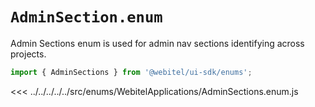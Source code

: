# `AdminSection.enum`

Admin Sections enum is used for admin nav sections identifying across projects.

```js
import { AdminSections } from '@webitel/ui-sdk/enums';
```

<<< ../../../../../src/enums/WebitelApplications/AdminSections.enum.js
